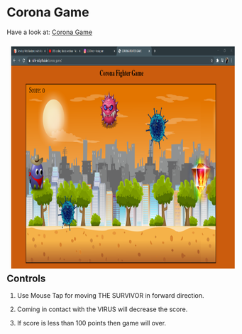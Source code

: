 # Corona Game

Have a look at: [Corona Game](https://sidhi-sid.github.io/corona_game/)

<img src = "/corona_game.PNG" height = "500" align="left" hspace="10" vspace="10">



## Controls

1. Use Mouse Tap for moving THE SURVIVOR in forward direction.

2. Coming in contact with the VIRUS will decrease the score.

3. If score is less than 100 points then game will over.
